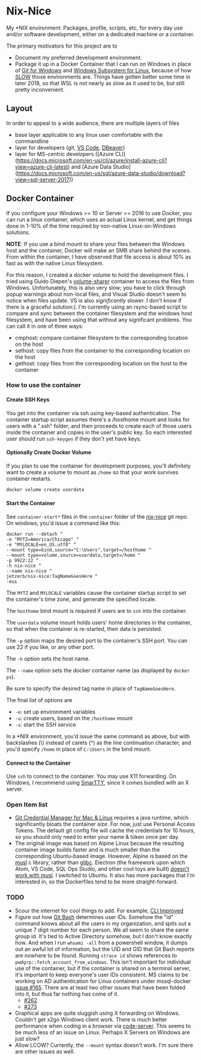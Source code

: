 # Nix-Nice
My \*NIX environment: Packages, profile, scripts, etc, for every day use
and/or software development, either on a dedicated machine or a container.

The primary motivators for this project are to
- Document my preferred development environment.
- Package it up in a Docker Container that I can run on Windows in place
  of [Git for Windows](https://gitforwindows.org/) and [Windows
  Subsystem for
  Linux](https://docs.microsoft.com/en-us/windows/wsl/about), because of
  how [SLOW](https://rufflewind.com/2014-08-23/windows-bash-slow)
  those environments are.  Things have gotten better some time in later
  2018, so that WSL is not nearly as slow as it used to be, but still
  pretty inconvenient.


## Layout
In order to appeal to a wide audience, there are multiple layers of
files
- base layer applicable to any linux user comfortable with the commandline
- layer for developers (git, [VS Code](https://code.visualstudio.com/),
  [DBeaver](https://dbeaver.io/))
- layer for MS-centric developers ([Azure CLI]
  (https://docs.microsoft.com/en-us/cli/azure/install-azure-cli?view=azure-cli-latest)
  and [Azure Data Studio]
  (https://docs.microsoft.com/en-us/sql/azure-data-studio/download?view=sql-server-2017))

## Docker Container
If you configure your Windows >= 10 or Server >= 2016 to use Docker,
you can run a linux container, which uses an actual Linux kernel, and get
things done in 1-10% of the time required by non-native Linux-on-Windows
solutions.

**NOTE**: If you use a bind mount to share your files between the
Windows host and the container, Docker will make an SMB share behind the
scenes.  From within the container, I have observed that file access is
about 10% as fast as with the native Linux filesystem.

For this reason, I created a docker volume to hold the development
files. I tried using Guido Diepen's
[volume-sharer](https://github.com/gdiepen/volume-sharer)
container to access the files from Windows.  Unfortunately, this is also
very slow; you have to click through popup warnings about non-local files,
and Visual Studio doesn't seem to notice when files update.  VS is also
*significantly* slower.  I don't know if there is a graceful solution:(.
I'm currently using an rsync-based script to compare and sync between the
container filesystem and the windows host filesystem, and have been using
that without any significant problems. You can call it in one of three
ways:
- cmphost: compare container filesystem to the corresponding location
  on the host
- sethost: copy files from the container to the corresponding location
  on the host
- gethost: copy files from the corresponding location on the host to
  the container

### How to use the container
#### Create SSH Keys
You get into the container via ssh using key-based authentication.
The container startup script assumes there's a /hosthome mount and looks
for users with a ".ssh" folder, and then proceeds to create each of those
users inside the container and copies in the user's public key. So each
interested user should run `ssh-keygen` if they don't yet have keys.
#### Optionally Create Docker Volume
If you plan to use the container for development purposes, you'll
definitely want to create a volume to mount as `/home` so that your work
survives container restarts.

```sh
docker volume create userdata
```

#### Start the Container
See `container-start*` files in the `container` folder of the
[nix-nice](https://github.com/jetzerb/nix-nice) git repo.  On windows,
you'd issue a command like this:
```dos
docker run --detach ^
-e "MYTZ=America/Chicago" ^
-e "MYLOCALE=en_US.utf8" ^
--mount type=bind,source="C:\Users",target=/hosthome ^
--mount type=volume,source=userdata,target=/home ^
-p 9922:22 ^
-h nix-nice ^
--name nix-nice ^
jetzerb/nix-nice:TagNameGoesHere ^
-eus
```

The `MYTZ` and `MYLOCALE` variables cause the container startup script
to set the container's time zone, and generate the specified locale.

The `hosthome` bind mount is required if users are to `ssh` into the
container.

The `userdata` volume mount holds users' home directories in the
container, so that when the container is re-started, their data is
persisted.

The `-p` option maps the desired port to the container's SSH port.
You can use 22 if you like, or any other port.

The `-h` option sets the host name.

The `--name` option sets the docker container name (as displayed by
`docker ps`).

Be sure to specify the desired tag name in place of `TagNameGoesHere`.

The final list of options are
- `-e`: set up environment variables
- `-u`: create users, based on the `/hosthome` mount
- `-s`: start the SSH service


In a \*NIX environment, you'd issue the same command as above, but with
backslashes (\\) instead of carets (^) as the line continuation character,
and you'd specify `/home` in place of `C:\Users` in the bind mount.

#### Connect to the Container
Use `ssh` to connect to the container.  You may use X11 forwarding.
On Windows, I recommend using [SmarTTY](http://sysprogs.com/SmarTTY/),
since it comes bundled with an X server.


### Open Item list
- [Git Credential Manager for Mac & Linux](https://github.com/Microsoft/Git-Credential-Manager-for-Mac-and-Linux)
  requires a java runtime, which significantly bloats the container size.
  For now, just use Personal Access Tokens.  The default git config file
  will cache the credentials for 10 hours, so you should only need to
  enter your name & token once per day.
- The original image was based on Alpine Linux because the resulting container
  image builds faster and is much smaller than the corresponding Ubuntu-based
  image.  However, Alpine is based on the [musl](https://www.musl-libc.org/)
  c library, rather than [glibc](https://www.gnu.org/software/libc/).
  Electron (the framework upon which Atom, VS Code, SQL Ops Studio, and
  other cool toys are built) [doesn't work with
  musl](https://github.com/electron/electron/issues/9662).
  I switched to Ubuntu.  It also has more packages that I'm
  interested in, so the Dockerfiles tend to be more straight-forward.

### TODO
- Scour the internet for cool things to add.  For example, [CLI
  Improved](https://news.ycombinator.com/item?id=17874718)
- Figure out how [Git Bash](https://git-scm.com/) determines user IDs.
  Somehow the "id" command knows about all the users in my organization,
  and spits out a unique 7 digit number for each person.  We all seem to
  share the same group id.  It's tied to Active Directory somehow, but I
  don't know exactly how.  And when I run `whoami -all` from a
  powershell window, it dumps out an awful lot of information, but the
  UID and GID that Git Bash reports are nowhere to be found.
  Running `strace id` shows references to
  `pwdgrp::fetch_account_from_windows`. This isn't important for
  individual use of the container, but if the container is shared on a
  terminal server, it's important to keep everyone's user IDs consistent.
  MS claims to be working on AD authentication for Linux containers
  under mssql-docker [issue #165](https://github.com/Microsoft/mssql-docker/issues/165).
  There are at least two other issues that have been folded into it, but
  thus far nothing has come of it.
  - [#262](https://github.com/Microsoft/mssql-docker/issues/262)
  - [#273](https://github.com/Microsoft/mssql-docker/issues/273)
- Graphical apps are quite sluggish using X forwarding on Windows.  Couldn't
  get x2go Windows client work.  There is much better performance when
  coding in a browser via [code-server](https://github.com/cdr/code-server).
  This seems to be much less of an issue on Linux.  Perhaps X Servers on
  Windows are just slow?
- Allow LCOW?  Currently, the `--mount` syntax doesn't work.  I'm sure
  there are other issues as well.
